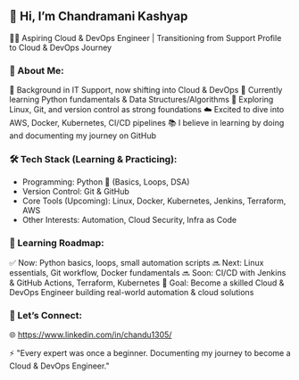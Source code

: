 ## 🌟 Hi, I’m Chandramani Kashyap
👨‍💻 Aspiring Cloud & DevOps Engineer | Transitioning from Support Profile to Cloud & DevOps Journey

### 🚀 About Me:
💼 Background in IT Support, now shifting into Cloud & DevOps
🌱 Currently learning Python fundamentals & Data Structures/Algorithms
🔧 Exploring Linux, Git, and version control as strong foundations
☁️ Excited to dive into AWS, Docker, Kubernetes, CI/CD pipelines
📚 I believe in learning by doing and documenting my journey on GitHub

### 🛠️ Tech Stack (Learning & Practicing):
- Programming: Python 🐍 (Basics, Loops, DSA)
- Version Control: Git & GitHub
- Core Tools (Upcoming): Linux, Docker, Kubernetes, Jenkins, Terraform, AWS
- Other Interests: Automation, Cloud Security, Infra as Code

### 📌 Learning Roadmap: 
✅ Now: Python basics, loops, small automation scripts
🔜 Next: Linux essentials, Git workflow, Docker fundamentals
🔜 Soon: CI/CD with Jenkins & GitHub Actions, Terraform, Kubernetes
🎯 Goal: Become a skilled Cloud & DevOps Engineer building real-world automation & cloud solutions

### 🤝 Let’s Connect:
🌐 https://www.linkedin.com/in/chandu1305/

⚡ "Every expert was once a beginner. Documenting my journey to become a Cloud & DevOps Engineer."

<!--
**kashyap-cm/kashyap-cm** is a ✨ _special_ ✨ repository because its `README.md` (this file) appears on your GitHub profile.

Here are some ideas to get you started:

- 🔭 I’m currently working on ...
- 🌱 I’m currently learning ...
- 👯 I’m looking to collaborate on ...
- 🤔 I’m looking for help with ...
- 💬 Ask me about ...
- 📫 How to reach me: ...
- 😄 Pronouns: ...
- ⚡ Fun fact: ...
-->
